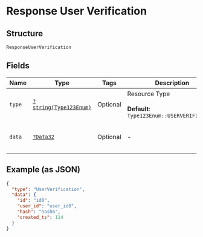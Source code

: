 
# Response User Verification

## Structure

`ResponseUserVerification`

## Fields

| Name | Type | Tags | Description | Getter | Setter |
|  --- | --- | --- | --- | --- | --- |
| `type` | [`?string(Type123Enum)`](../../doc/models/type-123-enum.md) | Optional | Resource Type<br><br>**Default**: `Type123Enum::USERVERIFICATION` | getType(): ?string | setType(?string type): void |
| `data` | [`?Data32`](../../doc/models/data-32.md) | Optional | - | getData(): ?Data32 | setData(?Data32 data): void |

## Example (as JSON)

```json
{
  "type": "UserVerification",
  "data": {
    "id": "id0",
    "user_id": "user_id8",
    "hash": "hash6",
    "created_ts": 114
  }
}
```

